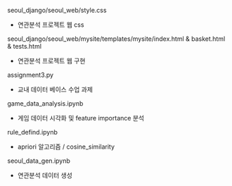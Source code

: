 seoul_django/seoul_web/style.css
- 연관분석 프로젝트 웹 css

seoul_django/seoul_web/mysite/templates/mysite/index.html & basket.html & tests.html
- 연관분석 프로젝트 웹 구현

assignment3.py
- 교내 데이터 베이스 수업 과제

game_data_analysis.ipynb
- 게임 데이터 시각화 및 feature importance 분석

rule_defind.ipynb
- apriori 알고리즘 / cosine_similarity

seoul_data_gen.ipynb
- 연관분석 데이터 생성
